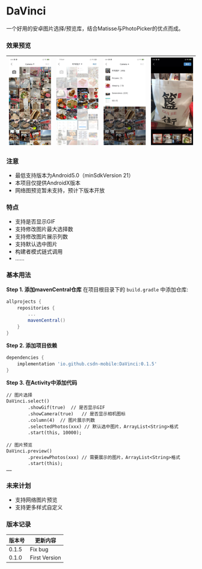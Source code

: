 # DaVinci

一个好用的安卓图片选择/预览库，结合Matisse与PhotoPicker的优点而成。

### 效果预览

|![](images/01.jpg)|![](images/02.jpg)|![](images/03.jpg)|![](images/04.jpg)|
|---|---|---|---|

### 注意
* 最低支持版本为Android5.0（minSdkVersion 21）
* 本项目仅提供AndroidX版本
* 网络图预览暂未支持，预计下版本开放

### 特点
* 支持是否显示GIF
* 支持修改图片最大选择数
* 支持修改图片展示列数
* 支持默认选中图片
* 构建者模式链式调用
* ......

### 基本用法
**Step 1. 添加mavenCentral仓库**
在项目根目录下的 `build.gradle` 中添加仓库:
``` gradle
allprojects {
    repositories {
        ...
        mavenCentral()
    }
}
```
**Step 2. 添加项目依赖**
``` gradle
dependencies {
    implementation 'io.github.csdn-mobile:DaVinci:0.1.5'
}
```
**Step 3. 在Activity中添加代码**
```
// 图片选择
DaVinci.select()
        .showGif(true)  // 是否显示GIF
        .showCamera(true)   // 是否显示相机图标
        .column(4)  // 图片展示列数
        .selectedPhotos(xxx) // 默认选中图片，ArrayList<String>格式
        .start(this, 10000);

// 图片预览
DaVinci.preview()
        .previewPhotos(xxx) // 需要展示的图片，ArrayList<String>格式
        .start(this);
……
```

### 未来计划
* 支持网络图片预览
* 支持更多样式自定义

### 版本记录
|版本号|更新内容|
|---|---|
|0.1.5|Fix bug|
|0.1.0|First Version|

